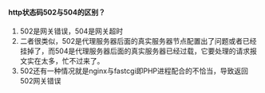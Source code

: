 
#### http状态码502与504的区别？
1. 502是网关错误，504是网关超时
2. 二者很类似，502是代理服务器后面的真实服务器节点配置出了问题或者已经挂掉了，而504是代理服务器后面的真实服务器已经过载，它要处理的请求报文实在太多，忙不过来了。
3. 502还有一种情况就是nginx与fastcgi即PHP进程配合的不恰当，导致返回502网关错误